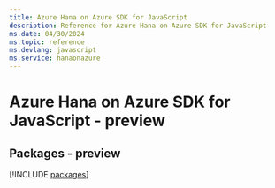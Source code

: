 ```yaml
---
title: Azure Hana on Azure SDK for JavaScript
description: Reference for Azure Hana on Azure SDK for JavaScript
ms.date: 04/30/2024
ms.topic: reference
ms.devlang: javascript
ms.service: hanaonazure
---
```

# Azure Hana on Azure SDK for JavaScript - preview
## Packages - preview
[!INCLUDE [packages](hana-on-azure-index.md)]